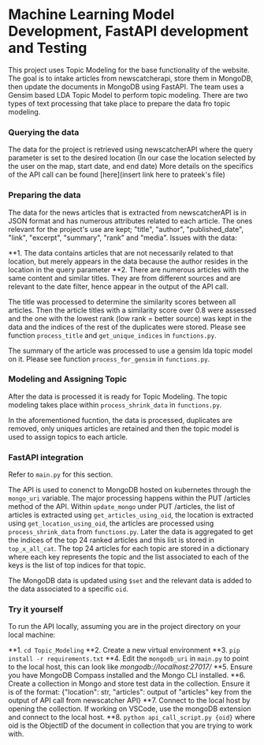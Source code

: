 # Machine Learning Model Development, FastAPI development and Testing

This project uses Topic Modeling for the base functionality of the website. The goal is to intake articles from newscatcherapi, 
store them in MongoDB, then update the documents in MongoDB using FastAPI. The team uses a Gensim based LDA Topic Model to
perform topic modeling. There are two types of text processing that take place to prepare the data fro topic modeling. 

### Querying the data

The data for the project is retrieved using newscatcherAPI where the query parameter is set
to the desired location (In our case the location selected by the user on the map, start date, and end date)
More details on the specifics of the API call can be found [here](insert link here to prateek's file)

### Preparing the data

The data for the news articles that is extracted from newscatcherAPI is in JSON format and has numerous attributes related to each article. 
The ones relevant for the project's use are kept; "title", "author", "published_date", "link",
"excerpt", "summary", "rank" and "media". Issues with the data:

**1. The data contains articles that are not necessarily related to that location, but merely appears in the data because the author resides in the location in the query parameter
**2. There are numerous articles with the same content and similar titles. They are from different sources and are relevant to the date filter, hence appear in the output of the API call.

The title was processed to determine the similarity scores between all articles. Then the article titles with a similarity score over 0.8 were assessed and the one with the lowest rank (low rank = better source) was kept in the data and the indices of the rest of the duplicates were stored. Please see function ```process_title``` and ```get_unique_indices``` in ```functions.py```.

The summary of the article was processed to use a gensim lda topic model on it. Please see function ```process_for_gensim``` in ```functions.py```.

### Modeling and Assigning Topic

After the data is processed it is ready for Topic Modeling. The topic modeling takes place within ```process_shrink_data``` in ```functions.py```. 

In the aforementioned fucntion, the data is processed, duplicates are removed, only uniques articles are retained and then the topic model is used to assign topics to each article. 

### FastAPI integration

Refer to ```main.py``` for this section.

The API is used to conenct to MongoDB hosted on kubernetes through the ```mongo_uri``` variable. The major processing happens within the PUT /articles method of the API. Within ```update_mongo``` under PUT /articles, the list of articles is extracted using ```get_articles_using_oid```, the location is extracted using ```get_location_using_oid```, the articles are processed using ```process_shrink_data``` from ```functions.py```. Later the data is aggregated to get the indices of the top 24 ranked articles and this list is stored in ```top_x_all_cat```. The top 24 articles for each topic are stored in a dictionary where each key represents the topic and the list associated to each of the keys is the list of top indices for that topic. 

The MongoDB data is updated using ```$set``` and the relevant data is added to the data associated to a specific ```oid```.

### Try it yourself

To run the API locally, assuming you are in the project directory on your local machine:

**1. ```cd Topic_Modeling```
**2. Create a new virtual environment 
**3. ```pip install -r requirements.txt```
**4. Edit the ```mongodb_uri``` in ```main.py``` to point to the local host, this can look like _mongodb://localhost:27017/_
**5. Ensure you have MongoDB Compass installed and the Mongo CLI installed.
**6. Create a collection in Mongo and store test data in the collection. Ensure it is of the format: {"location": str, "articles": output of "articles" key from the output of API call from newscatcher API}
**7. Connect to the local host by opening the collection. If working on VSCode, use the mongoDB extension and connect to the local host.
**8. ```python api_call_script.py {oid}``` where oid is the ObjectID of the document in collection that you are trying to work with. 






